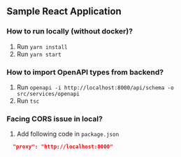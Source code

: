 ## Sample React Application

### How to run locally (without docker)?
1. Run `yarn install`
2. Run `yarn start`

### How to import OpenAPI types from backend?
1. Run `openapi -i http://localhost:8000/api/schema -o src/services/openapi`
2. Run `tsc`

### Facing CORS issue in local?
1. Add following code in `package.json`
```json
  "proxy": "http://localhost:8000"
```